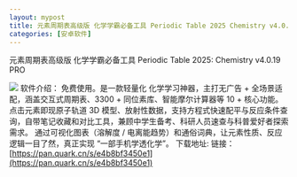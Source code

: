 ```yaml
---
layout: mypost
title: 元素周期表高级版 化学学霸必备工具 Periodic Table 2025 Chemistry v4.0.19 PRO
categories: [安卓软件]
---
```



元素周期表高级版 化学学霸必备工具 Periodic Table 2025: Chemistry v4.0.19 PRO                                         

![](https://s2.loli.net/2025/08/08/hicfYvaMXyzD3r8.webp)
软件介绍：
免费使用。是一款轻量化 化学学习神器，主打无广告 + 全场景适配，涵盖交互式周期表、3300 + 同位素库、智能摩尔计算器等 10 + 核心功能。
点击元素即现原子轨道 3D 模型、放射性数据，支持方程式快速配平与反应条件查询，自带笔记收藏和对比工具，兼顾中学生备考、科研人员速查与科普爱好者探索需求。
通过可视化图表（溶解度 / 电离能趋势）和通俗词典，让元素性质、反应逻辑一目了然，真正实现 “一部手机学透化学”。
下载地址:
链接：[https://pan.quark.cn/s/e4b8bf3450e1](https://pan.quark.cn/s/e4b8bf3450e1)

